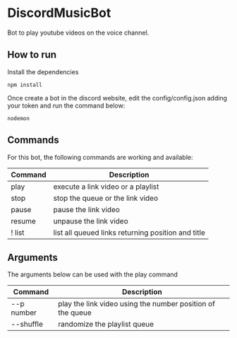 # DiscordMusicBot
Bot to play youtube videos on the voice channel.

## How to run
Install the dependencies
``` 
npm install
```

Once create a bot in the discord website, edit the config/config.json adding your token and run the command below:
``` 
nodemon
```

## Commands
For this bot, the following commands are working and available:

|   Command   | Description                                          |
| ----------- | ------------------------------------------           |
|    play    |   execute a link video or a playlist                  |
|    stop    |   stop the queue or the link video                    |
|    pause   |   pause the link video                                |
|    resume  |   unpause the link video                              |
!    list    |   list all queued links returning position and title  |

## Arguments
The arguments below can be used with the play command

|   Command        | Description                                                  |
| -----------      | ------------------------------------------                   |
|    --p number    |   play the link video using the number position of the queue |
|    --shuffle     |   randomize the playlist queue                               |
